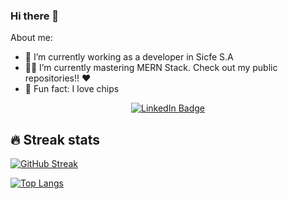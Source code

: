 ### Hi there 👋

About me:
- 💪 I’m currently working as a developer in Sicfe S.A
- 👨‍🎓 I’m currently mastering MERN Stack. Check out my public repositories!! ❤️
- 🌟 Fun fact: I love chips

<div id="badges" align="center">
  <a href="https://www.linkedin.com/in/anthony-pastor/">
  <img src="https://img.shields.io/badge/LinkedIn-blue?style=for-the-badge&logo=linkedin&logoColor=white" alt="LinkedIn Badge"/>
    </a>
  <br>
  <img src="https://komarev.com/ghpvc/?username=AnthonyPastor&style=flat-square&color=blue" alt=""/>
</div>

## 🔥 Streak stats
[![GitHub Streak](http://github-readme-streak-stats.herokuapp.com?user=AnthonyPastor&theme=default&date_format=M%20j%5B%2C%20Y%5D)](https://git.io/streak-stats)

[![Top Langs](https://github-readme-stats.vercel.app/api/top-langs/?username=AnthonyPastor&layout=compact)](https://github.com/anuraghazra/github-readme-stats)

